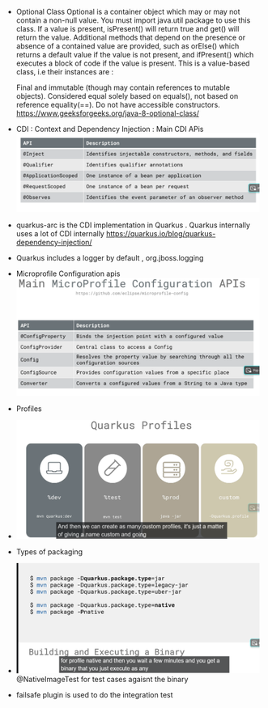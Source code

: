 - Optional Class
  Optional is a container object which may or may not contain a non-null value. You must import java.util package to use this class. If a value is present, isPresent() will return true and get() will return the value. Additional methods that depend on the presence or absence of a contained value are provided, such as orElse() which returns a default value if the value is not present, and ifPresent() which executes a block of code if the value is present. This is a value-based class, i.e their instances are :

  Final and immutable (though may contain references to mutable objects).
  Considered equal solely based on equals(), not based on reference equality(==).
  Do not have accessible constructors. https://www.geeksforgeeks.org/java-8-optional-class/
- CDI :
  Context and Dependency Injection : Main CDI APis 
![img_1.png](img_1.png)
- quarkus-arc is the CDI implementation in Quarkus .  Quarkus internally uses a lot of CDI internally https://quarkus.io/blog/quarkus-dependency-injection/ 
- Quarkus includes a logger by default , org.jboss.logging 

- Microprofile Configuration apis 
![img_2.png](img_2.png)

- Profiles 
- ![img_3.png](img_3.png)

- Types of packaging 
- ![img_4.png](img_4.png)
@NativeImageTest for test cases agaisnt the binary 
- failsafe plugin is used to do the integration test
